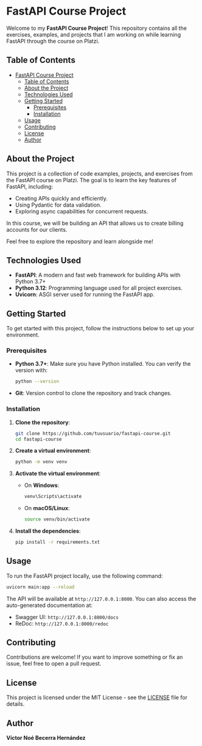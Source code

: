 # FastAPI Course Project

Welcome to my **FastAPI Course Project**! This repository contains all the exercises, examples, and projects that I am working on while learning FastAPI through the course on Platzi.

## Table of Contents
- [FastAPI Course Project](#fastapi-course-project)
  - [Table of Contents](#table-of-contents)
  - [About the Project](#about-the-project)
  - [Technologies Used](#technologies-used)
  - [Getting Started](#getting-started)
    - [Prerequisites](#prerequisites)
    - [Installation](#installation)
  - [Usage](#usage)
  - [Contributing](#contributing)
  - [License](#license)
  - [Author](#author)

## About the Project

This project is a collection of code examples, projects, and exercises from the FastAPI course on Platzi. The goal is to learn the key features of FastAPI, including:
- Creating APIs quickly and efficiently.
- Using Pydantic for data validation.
- Exploring async capabilities for concurrent requests.

In this course, we will be building an API that allows us to create billing accounts for our clients.

Feel free to explore the repository and learn alongside me!

## Technologies Used
- **FastAPI**: A modern and fast web framework for building APIs with Python 3.7+
- **Python 3.12**: Programming language used for all project exercises.
- **Uvicorn**: ASGI server used for running the FastAPI app.

## Getting Started

To get started with this project, follow the instructions below to set up your environment.

### Prerequisites
- **Python 3.7+**: Make sure you have Python installed. You can verify the version with:
  ```bash
  python --version
  ```
- **Git**: Version control to clone the repository and track changes.

### Installation

1. **Clone the repository**:
   ```bash
   git clone https://github.com/tuusuario/fastapi-course.git
   cd fastapi-course
   ```

2. **Create a virtual environment**:
   ```bash
   python -m venv venv
   ```

3. **Activate the virtual environment**:
   - On **Windows**:
     ```bash
     venv\Scripts\activate
     ```
   - On **macOS/Linux**:
     ```bash
     source venv/bin/activate
     ```

4. **Install the dependencies**:
   ```bash
   pip install -r requirements.txt
   ```

## Usage

To run the FastAPI project locally, use the following command:

```bash
uvicorn main:app --reload
```

The API will be available at `http://127.0.0.1:8000`. You can also access the auto-generated documentation at:
- Swagger UI: `http://127.0.0.1:8000/docs`
- ReDoc: `http://127.0.0.1:8000/redoc`

## Contributing

Contributions are welcome! If you want to improve something or fix an issue, feel free to open a pull request.

## License

This project is licensed under the MIT License - see the [LICENSE](LICENSE) file for details.

## Author

**Víctor Noé Becerra Hernández**
